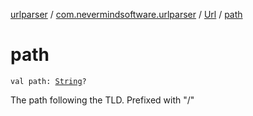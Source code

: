 [urlparser](../../index.md) / [com.nevermindsoftware.urlparser](../index.md) / [Url](index.md) / [path](./path.md)

# path

`val path: `[`String`](https://kotlinlang.org/api/latest/jvm/stdlib/kotlin/-string/index.html)`?`

The path following the TLD. Prefixed with "/"

